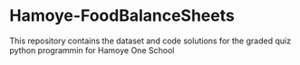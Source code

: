 # Hamoye-FoodBalanceSheets

This repository contains the dataset and code solutions for the graded quiz python programmin for Hamoye One School
